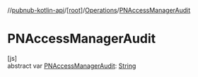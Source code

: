 //[pubnub-kotlin-api](../../../index.md)/[[root]](../index.md)/[Operations](index.md)/[PNAccessManagerAudit](-p-n-access-manager-audit.md)

# PNAccessManagerAudit

[js]\
abstract var [PNAccessManagerAudit](-p-n-access-manager-audit.md): [String](https://kotlinlang.org/api/core/kotlin-stdlib/kotlin/-string/index.html)
